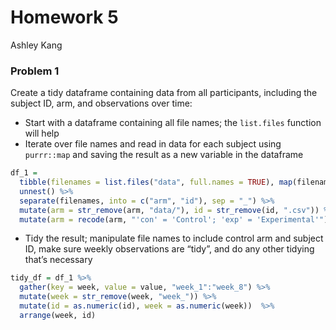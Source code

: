 Homework 5
================
Ashley Kang

### Problem 1

Create a tidy dataframe containing data from all participants, including the subject ID, arm, and observations over time:

-   Start with a dataframe containing all file names; the `list.files` function will help
-   Iterate over file names and read in data for each subject using `purrr::map` and saving the result as a new variable in the dataframe

``` r
df_1 =
  tibble(filenames = list.files("data", full.names = TRUE), map(filenames, read_csv)) %>% 
  unnest() %>% 
  separate(filenames, into = c("arm", "id"), sep = "_") %>%
  mutate(arm = str_remove(arm, "data/"), id = str_remove(id, ".csv")) %>% 
  mutate(arm = recode(arm, "'con' = 'Control'; 'exp' = 'Experimental'"))
```

-   Tidy the result; manipulate file names to include control arm and subject ID, make sure weekly observations are “tidy”, and do any other tidying that’s necessary

``` r
tidy_df = df_1 %>% 
  gather(key = week, value = value, "week_1":"week_8") %>% 
  mutate(week = str_remove(week, "week_")) %>% 
  mutate(id = as.numeric(id), week = as.numeric(week))  %>%
  arrange(week, id)
```
